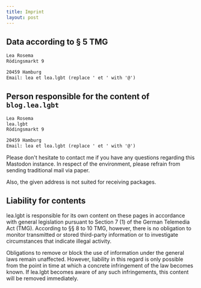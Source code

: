 ```yaml
---
title: Imprint
layout: post
---
```


## Data according to § 5 TMG

```txt
Lea Rosema
Rödingsmarkt 9

20459 Hamburg
Email: lea et lea.lgbt (replace ' et ' with '@')
```

## Person responsible for the content of `blog.lea.lgbt`

```txt
Lea Rosema
lea.lgbt
Rödingsmarkt 9

20459 Hamburg
Email: lea et lea.lgbt (replace ' et ' with '@')
```

Please don't hesitate to contact me if you have any questions regarding this Mastodon instance. In respect of the environment, please refrain from sending traditional mail via paper.

Also, the given address is not suited for receiving packages.

## Liability for contents

lea.lgbt is responsible for its own content on these pages in accordance with general legislation pursuant to Section 7 (1) of the German Telemedia Act (TMG). According to §§ 8 to 10 TMG, however, there is no obligation to monitor transmitted or stored third-party information or to investigate circumstances that indicate illegal activity.

Obligations to remove or block the use of information under the general laws remain unaffected. However, liability in this regard is only possible from the point in time at which a concrete infringement of the law becomes known. If lea.lgbt becomes aware of any such infringements, this content will be removed immediately.
